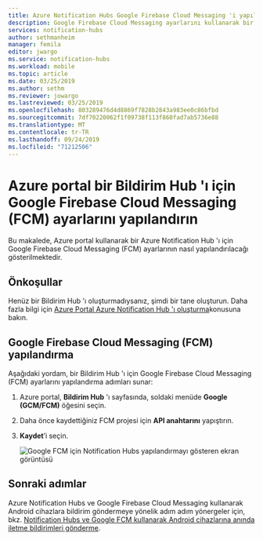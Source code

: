 ```yaml
---
title: Azure Notification Hubs Google Firebase Cloud Messaging 'i yapılandırma | Microsoft Docs
description: Google Firebase Cloud Messaging ayarlarını kullanarak bir Azure Notification Hub 'ını yapılandırmayı öğrenin.
services: notification-hubs
author: sethmanheim
manager: femila
editor: jwargo
ms.service: notification-hubs
ms.workload: mobile
ms.topic: article
ms.date: 03/25/2019
ms.author: sethm
ms.reviewer: jowargo
ms.lastreviewed: 03/25/2019
ms.openlocfilehash: 803289476d4d8869f7828b2843a983ee0c86bfbd
ms.sourcegitcommit: 7df70220062f1f09738f113f860fad7ab5736e88
ms.translationtype: MT
ms.contentlocale: tr-TR
ms.lasthandoff: 09/24/2019
ms.locfileid: "71212506"
---
```

# <a name="configure-google-firebase-cloud-messaging-fcm-settings-for-a-notification-hub-in-the-azure-portal"></a>Azure portal bir Bildirim Hub 'ı için Google Firebase Cloud Messaging (FCM) ayarlarını yapılandırın
Bu makalede, Azure portal kullanarak bir Azure Notification Hub 'ı için Google Firebase Cloud Messaging (FCM) ayarlarının nasıl yapılandırılacağı gösterilmektedir.  

## <a name="prerequisites"></a>Önkoşullar
Henüz bir Bildirim Hub 'ı oluşturmadıysanız, şimdi bir tane oluşturun. Daha fazla bilgi için [Azure Portal Azure Notification Hub 'ı oluşturma](create-notification-hub-portal.md)konusuna bakın. 

## <a name="configure-google-firebase-cloud-messaging-fcm"></a>Google Firebase Cloud Messaging (FCM) yapılandırma

Aşağıdaki yordam, bir Bildirim Hub 'ı için Google Firebase Cloud Messaging (FCM) ayarlarını yapılandırma adımları sunar: 

1. Azure portal, **Bildirim Hub** 'ı sayfasında, soldaki menüde **Google (GCM/FCM)** öğesini seçin. 
2. Daha önce kaydettiğiniz FCM projesi için **API anahtarını** yapıştırın. 
3. **Kaydet**’i seçin. 

   ![Google FCM için Notification Hubs yapılandırmayı gösteren ekran görüntüsü](./media/notification-hubs-android-push-notification-google-fcm-get-started/fcm-server-key.png)

## <a name="next-steps"></a>Sonraki adımlar
Azure Notification Hubs ve Google Firebase Cloud Messaging kullanarak Android cihazlara bildirim göndermeye yönelik adım adım yönergeler için, bkz. [Notification Hubs ve Google FCM kullanarak Android cihazlarına anında iletme bildirimleri gönderme](notification-hubs-android-push-notification-google-fcm-get-started.md).

